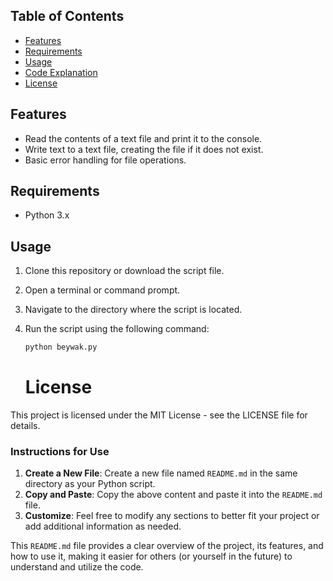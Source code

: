 

## Table of Contents

-  [Features](#features)
-  [Requirements](#requirements)
-  [Usage](#usage)
-  [Code Explanation](#code-explanation)
-  [License](#license)

## Features

- Read the contents of a text file and print it to the console.
- Write text to a text file, creating the file if it does not exist.
- Basic error handling for file operations.

## Requirements

- Python 3.x

## Usage

1. Clone this repository or download the script file.
2. Open a terminal or command prompt.
3. Navigate to the directory where the script is located.
4. Run the script using the following command:

   ```bash
   python beywak.py
   ```
   # License
This project is licensed under the MIT License - see the LICENSE file for details.
   
### Instructions for Use

1. **Create a New File**: Create a new file named `README.md` in the same directory as your Python script.
2. **Copy and Paste**: Copy the above content and paste it into the `README.md` file.
3. **Customize**: Feel free to modify any sections to better fit your project or add additional information as needed.

This `README.md` file provides a clear overview of the project, its features, and how to use it, making it easier for others (or yourself in the future) to understand and utilize the code.
